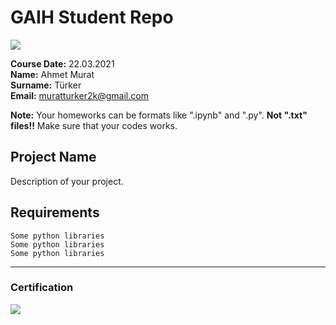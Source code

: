# GAIH Student Repo
![](img/newlogo.png)

**Course Date:** 22.03.2021   
**Name:** Ahmet Murat  
**Surname:** Türker  
**Email:** muratturker2k@gmail.com  

**Note:** Your homeworks can be formats like ".ipynb" and ".py". **Not ".txt" files!!** Make sure that your codes works.  

## Project Name
Description of your project.

## Requirements
```
Some python libraries
Some python libraries
Some python libraries
```
---

### Certification
![](img/TopLearnerCertificate.png)

